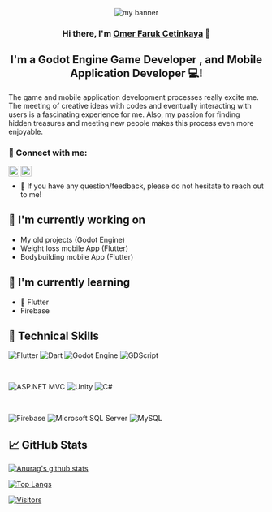 <p align="center">
  <a><img src="https://media.licdn.com/dms/image/D4D16AQE_G2JVkWXrCQ/profile-displaybackgroundimage-shrink_350_1400/0/1708593792552?e=1714003200&v=beta&t=d9XUlmKihvRU4G9mXYgI_961GRytBIdh1Mec_85_Jg4" alt="my banner"></a>
</p>


<h3 align="center">
Hi there, I'm <a href="https://www.linkedin.com/in/%C3%B6mer-faruk-%C3%A7etinkaya-00626925b/" target="_blank" rel="noreferrer">Omer Faruk Cetinkaya</a> 👋
</h3>

<h2 align="center">
I'm a Godot Engine Game Developer , and Mobile Application Developer 💻!
</h2> 

The game and mobile application development processes really excite me. The meeting of creative ideas with codes and eventually interacting with users is a fascinating experience for me. Also, my passion for finding hidden treasures and meeting new people makes this process even more enjoyable.

### 🤝 Connect with me:

<a href="https://www.linkedin.com/in/%C3%B6mer-faruk-%C3%A7etinkaya-00626925b/"><img align="left" src="https://raw.githubusercontent.com/yushi1007/yushi1007/main/images/linkedin.svg" alt="Yu Shi | LinkedIn" width="21px"/></a>
<a href="https://www.instagram.com/elektrasta/"><img align="left" 
src="https://raw.githubusercontent.com/yushi1007/yushi1007/main/images/instagram.svg" alt="Yu Shi | Instagram" width="21px"/></a>
</br>
- 💬 If you have any question/feedback, please do not hesitate to reach out to me!

## 🔭 I'm currently working on

- My old projects (Godot Engine)
- Weight loss mobile App (Flutter)
- Bodybuilding mobile App (Flutter)

## 🌱 I'm currently learning

- 📱 Flutter
- Firebase

## 💼 Technical Skills

![Flutter](https://img.shields.io/badge/Flutter-%2302569B.svg?style=for-the-badge&logo=flutter&logoColor=white)
![Dart](https://img.shields.io/badge/dart-%230175C2.svg?style=for-the-badge&logo=dart&logoColor=white)
![Godot Engine](https://img.shields.io/badge/Godot_Engine-%23478CBF.svg?style=for-the-badge&logo=godot-engine&logoColor=white)
![GDScript](https://img.shields.io/badge/GDScript-%23FFFFFF.svg?style=for-the-badge&logo=godot-engine&logoColor=478CBF)

</br>

![ASP.NET MVC](https://img.shields.io/badge/ASP.NET_MVC-%23512BD4.svg?style=for-the-badge&logo=.net&logoColor=white)
![Unity](https://img.shields.io/badge/Unity-%23000000.svg?style=for-the-badge&logo=unity&logoColor=white)
![C#](https://img.shields.io/badge/C%23-%23239120.svg?style=for-the-badge&logo=.net&logoColor=white)

</br>

![Firebase](https://img.shields.io/badge/Firebase-%23039BE5.svg?style=for-the-badge&logo=firebase)
![Microsoft SQL Server](https://img.shields.io/badge/Microsoft_SQL_Server-%23CC2927.svg?style=for-the-badge&logo=microsoft-sql-server&logoColor=white)
![MySQL](https://img.shields.io/badge/MySQL-%234479A1.svg?style=for-the-badge&logo=mysql&logoColor=white)


## 📈 GitHub Stats 

[![Anurag's github stats](https://github-readme-stats.vercel.app/api?username=elektrasta)](https://github.com/elektrasta)

[![Top Langs](https://github-readme-stats.vercel.app/api/top-langs/?username=elektrasta&layout=compact)](https://github.com/elektrasta)

[![Visitors](https://github.com/elektrasta)](https://github.com/elektrasta)
